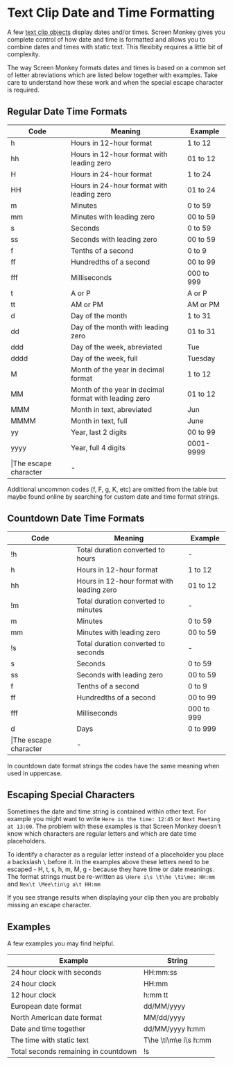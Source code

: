 # Text Clip Date and Time Formatting
A few [text clip objects](TextClipObjects.md) display dates and/or times. Screen Monkey gives you complete control of how date and time is formatted and allows you to combine dates and times with static text. This flexibity requires a little bit of complexity.

The way Screen Monkey formats dates and times is based on a common set of letter abreviations which are listed below together with examples. Take care to understand how these work and when the special escape character is required.

## Regular Date Time Formats
|Code|Meaning|Example|
|--|--|--|
|h|Hours in 12-hour format|1 to 12|
|hh|Hours in 12-hour format with leading zero|01 to 12|
|H|Hours in 24-hour format|1 to 24|
|HH|Hours in 24-hour format with leading zero|01 to 24|
|m|Minutes|0 to 59|
|mm|Minutes with leading zero|00 to 59|
|s|Seconds|0 to 59|
|ss|Seconds with leading zero|00 to 59|
|f|Tenths of a second|0 to 9|
|ff|Hundredths of a second|00 to 99|
|fff|Milliseconds|000 to 999|
|t|A or P|A or P|
|tt|AM or PM|AM or PM|
|d|Day of the month|1 to 31|
|dd|Day of the month with leading zero|01 to 31|
|ddd|Day of the week, abreviated|Tue|
|dddd|Day of the week, full|Tuesday|
|M|Month of the year in decimal format|1 to 12|
|MM|Month of the year in decimal format with leading zero|01 to 12|
|MMM|Month in text, abreviated|Jun|
|MMMM|Month in text, full|June|
|yy|Year, last 2 digits|00 to 99|
|yyyy|Year, full 4 digits|0001-9999|
|\\|The escape character|-|

Additional uncommon codes (f, F, g, K, etc) are omitted from the table but maybe found online by searching for custom date and time format strings.

## Countdown Date Time Formats
|Code|Meaning|Example|
|--|--|--|
|!h|Total duration converted to hours|-|
|h|Hours in 12-hour format|1 to 12|
|hh|Hours in 12-hour format with leading zero|01 to 12|
|!m|Total duration converted to minutes|-|
|m|Minutes|0 to 59|
|mm|Minutes with leading zero|00 to 59|
|!s|Total duration converted to seconds|-|
|s|Seconds|0 to 59|
|ss|Seconds with leading zero|00 to 59|
|f|Tenths of a second|0 to 9|
|ff|Hundredths of a second|00 to 99|
|fff|Milliseconds|000 to 999|
|d|Days|0 to 999|
|\\|The escape character|-|

In countdown date format strings the codes have the same meaning when used in uppercase.

## Escaping Special Characters
Sometimes the date and time string is contained within other text. For example you might want to write `Here is the time: 12:45` or `Next Meeting at 13:00`. The problem with these examples is that Screen Monkey doesn't know which characters are regular letters and which are date time placeholders. 

To identify a character as a regular letter instead of a placeholder you place a backslash `\` before it. In the examples above these letters need to be escaped - H, t, s, h, m, M, g - because they have time or date meanings. The format strings must be re-written as `\Here i\s \t\he \ti\me: HH:mm` and `Nex\t \Mee\tin\g a\t HH:mm`

If you see strange results when displaying your clip then you are probably missing an escape character.

## Examples
A few examples you may find helpful.

|Example|String|
|-|-|
|24 hour clock with seconds|HH:mm:ss|
|24 hour clock|HH:mm|
|12 hour clock|h:mm tt|
|European date format|dd/MM/yyyy|
|North American date format|MM/dd/yyyy|
|Date and time together|dd/MM/yyyy h:mm|
|The time with static text|T\he \ti\m\e i\s h:mm|
|Total seconds remaining in countdown|!s|